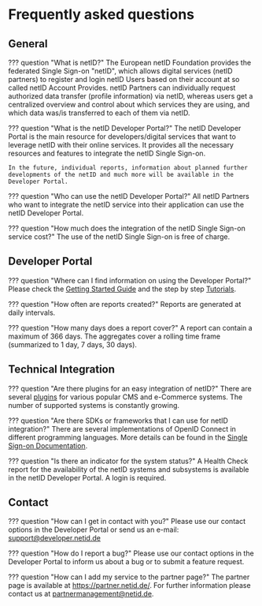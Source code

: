 # Frequently asked questions

## General

??? question "What is netID?"
    The European netID Foundation provides the federated Single Sign-on "netID", which allows digital services (netID partners) to register and login netID Users based on their account at so called netID Account Provides. netID Partners can individually request authorized data transfer (profile information) via netID, whereas users get a centralized overview and control about which services they are using, and which data was/is transferred to each of them via netID.

??? question "What is the netID Developer Portal?"
    The netID Developer Portal is the main resource for developers/digital services that want to leverage netID with their online services. It provides all the necessary resources and features to integrate the netID Single Sign-on.

    In the future, individual reports, information about planned further developments of the netID and much more will be available in the Developer Portal.

??? question "Who can use the netID Developer Portal?"
    All netID Partners who want to integrate the netID service into their application can use the netID Developer Portal.

??? question "How much does the integration of the netID Single Sign-on service cost?"
    The use of the netID Single Sign-on is free of charge.

## Developer Portal

??? question "Where can I find information on using the Developer Portal?"
    Please check the [Getting Started Guide](/devportal/) and the step by step [Tutorials](/devportal/tutorial/services/).

??? question "How often are reports created?"
    Reports are generated at daily intervals.

??? question "How many days does a report cover?"
    A report can contain a maximum of 366 days. The aggregates cover a rolling time frame (summarized to 1 day, 7 days, 30 days).

## Technical Integration

??? question "Are there plugins for an easy integration of netID?"
    There are several [plugins](/sso/plugins/) for various popular CMS and e-Commerce systems. The number of supported systems is constantly growing.

??? question "Are there SDKs or frameworks that I can use for netID integration?"
    There are several implementations of OpenID Connect in different programming languages. More details can be found in the [Single Sign-on Documentation](/sso/#use-of-sdks).

??? question "Is there an indicator for the system status?"
    A Health Check report for the availability of the netID systems and subsystems is available in the netID Developer Portal. A login is required.

## Contact

??? question "How can I get in contact with you?"
     Please use our contact options in the Developer Portal or send us an e-mail: support@developer.netid.de

??? question "How do I report a bug?"
    Please use our contact options in the Developer Portal to inform us about a bug or to submit a feature request.

??? question "How can I add my service to the partner page?"
    The partner page is available at <https://partner.netid.de/>.
    For further information please contact us at <partnermanagement@netid.de>.
